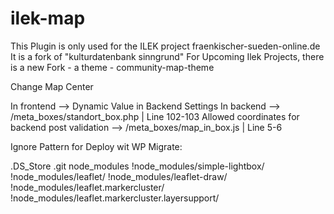 # ilek-map

This Plugin is only used for the ILEK project fraenkischer-sueden-online.de
It is a fork of "kulturdatenbank sinngrund"
For Upcoming Ilek Projects, there is a new Fork - a theme - community-map-theme

Change Map Center

In frontend --> Dynamic Value in Backend Settings
In backend --> /meta_boxes/standort_box.php | Line 102-103
Allowed coordinates for backend post validation --> /meta_boxes/map_in_box.js | Line 5-6

Ignore Pattern for Deploy wit WP Migrate:

.DS_Store
.git
node_modules
!node_modules/simple-lightbox/
!node_modules/leaflet/
!node_modules/leaflet-draw/
!node_modules/leaflet.markercluster/
!node_modules/leaflet.markercluster.layersupport/

